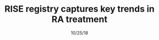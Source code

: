 ---
title: "RISE registry captures key trends in RA treatment"
image: "images/writing/post-22.jpg"
link: "https://www.pharmaceutical-technology.com/comment/2018-acr-arhp-highlights-rise-registry-captures-key-trends-ra-treatment/"
categories: ['Conference Review']
date: "10/25/18"
order: "19"
draft: false
---